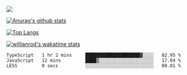 ![](https://blog-img-1252233196.cos.ap-guangzhou.myqcloud.com/github-home.png)
     
[![Anurag's github stats](https://github-readme-stats.vercel.app/api?username=BB-Code&count_private=true&show_icons=true)](https://github.com/BB-Code/github-readme-stats)

[![Top Langs](https://github-readme-stats.vercel.app/api/top-langs/?username=BB-Code&layout=compact)](https://github.com/BB-Code/github-readme-stats)

[![willianrod's wakatime stats](https://github-readme-stats.vercel.app/api/wakatime?username=bobocode&layout=compact)](https://github.com/BB-Code/github-readme-stats)

<!--
**BB-Code/BB-Code** is a ✨ _special_ ✨ repository because its `README.md` (this file) appears on your GitHub profile.

Here are some ideas to get you started:

- 🔭 I’m currently working on ...
- 🌱 I’m currently learning ...
- 👯 I’m looking to collaborate on ...
- 🤔 I’m looking for help with ...
- 💬 Ask me about ...
- 📫 How to reach me: ...
- 😄 Pronouns: ...
- ⚡ Fun fact: ...
-->

<!--START_SECTION:waka-->

```text
TypeScript   1 hr 2 mins     ████████████████████▓░░░░   82.95 %
JavaScript   12 mins         ████▒░░░░░░░░░░░░░░░░░░░░   17.04 %
LESS         0 secs          ░░░░░░░░░░░░░░░░░░░░░░░░░   00.01 %
```

<!--END_SECTION:waka-->



